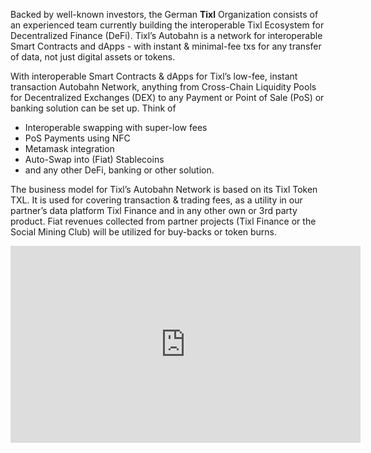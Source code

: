 Backed by well-known investors, the German **Tixl** Organization consists of an experienced team currently building the interoperable Tixl Ecosystem for Decentralized Finance (DeFi). Tixl’s Autobahn is a network for interoperable Smart Contracts and dApps - with instant & minimal-fee txs for any transfer of data, not just digital assets or tokens.


With interoperable Smart Contracts & dApps for Tixl’s low-fee, instant transaction Autobahn Network, anything from Cross-Chain Liquidity Pools for Decentralized Exchanges (DEX) to any Payment or Point of Sale (PoS) or banking solution can be set up. Think of
- Interoperable swapping with super-low fees
- PoS Payments using NFC
- Metamask integration 
- Auto-Swap into (Fiat) Stablecoins
- and any other DeFi, banking or other solution.

The business model for Tixl’s Autobahn Network is based on its Tixl Token TXL. It is used for covering transaction & trading fees, as a utility in our partner’s data platform Tixl Finance and in any other own or 3rd party product. Fiat revenues collected from partner projects (Tixl Finance or the Social Mining Club) will be utilized for buy-backs or token burns.

<iframe width="560" height="315" src="https://www.youtube.com/embed/ynyvwZetb8s" frameborder="0" allow="accelerometer; autoplay; clipboard-write; encrypted-media; gyroscope; picture-in-picture" allowfullscreen></iframe>
